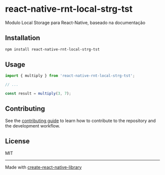 # react-native-rnt-local-strg-tst

Modulo Local Storage para React-Native, baseado na documentação

## Installation

```sh
npm install react-native-rnt-local-strg-tst
```

## Usage


```js
import { multiply } from 'react-native-rnt-local-strg-tst';

// ...

const result = multiply(3, 7);
```


## Contributing

See the [contributing guide](CONTRIBUTING.md) to learn how to contribute to the repository and the development workflow.

## License

MIT

---

Made with [create-react-native-library](https://github.com/callstack/react-native-builder-bob)
